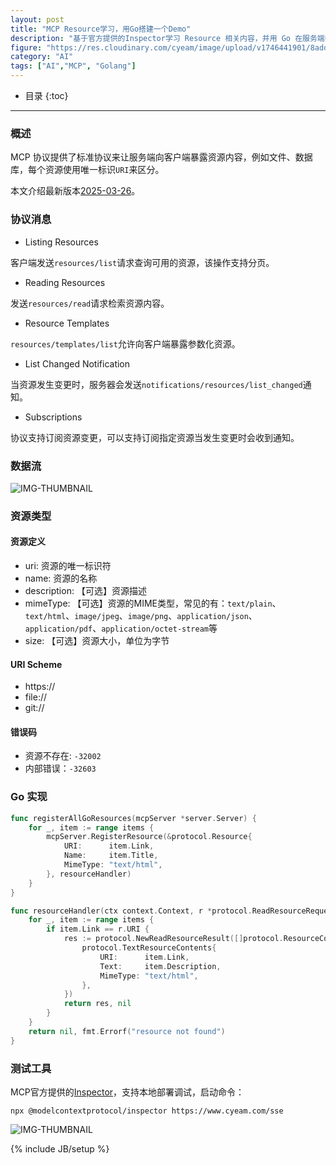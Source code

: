 ```yaml
---
layout: post
title: "MCP Resource学习，用Go搭建一个Demo"
description: "基于官方提供的Inspector学习 Resource 相关内容，并用 Go 在服务端搭一个 Demo。"
figure: "https://res.cloudinary.com/cyeam/image/upload/v1746441901/8addd27e-4e07-4d59-a5b3-d5dd8a25f065.png"
category: "AI"
tags: ["AI","MCP", "Golang"]
---
```


* 目录
{:toc}
---

### 概述
MCP 协议提供了标准协议来让服务端向客户端暴露资源内容，例如文件、数据库，每个资源使用唯一标识`URI`来区分。

本文介绍最新版本[2025-03-26](https://modelcontextprotocol.io/specification/2025-03-26/server/resources#https%3A%2F%2F)。

### 协议消息

- Listing Resources

客户端发送`resources/list`请求查询可用的资源，该操作支持分页。

- Reading Resources

发送`resources/read`请求检索资源内容。

- Resource Templates

`resources/templates/list`允许向客户端暴露参数化资源。

- List Changed Notification

当资源发生变更时，服务器会发送`notifications/resources/list_changed`通知。

- Subscriptions

协议支持订阅资源变更，可以支持订阅指定资源当发生变更时会收到通知。

### 数据流

![IMG-THUMBNAIL](https://res.cloudinary.com/cyeam/image/upload/v1746441901/8addd27e-4e07-4d59-a5b3-d5dd8a25f065.png)

### 资源类型

#### 资源定义

- uri: 资源的唯一标识符
- name: 资源的名称
- description: 【可选】资源描述
- mimeType: 【可选】资源的MIME类型，常见的有：`text/plain`、`text/html`、`image/jpeg`、`image/png`、`application/json`、`application/pdf`、`application/octet-stream`等
- size: 【可选】资源大小，单位为字节

#### URI Scheme

- https://
- file://
- git://

#### 错误码

- 资源不存在: `-32002`
- 内部错误：`-32603`

### Go 实现

```go
func registerAllGoResources(mcpServer *server.Server) {
	for _, item := range items {
		mcpServer.RegisterResource(&protocol.Resource{
			URI:      item.Link,
			Name:     item.Title,
			MimeType: "text/html",
		}, resourceHandler)
	}
}

func resourceHandler(ctx context.Context, r *protocol.ReadResourceRequest) (*protocol.ReadResourceResult, error) {
	for _, item := range items {
		if item.Link == r.URI {
			res := protocol.NewReadResourceResult([]protocol.ResourceContents{
				protocol.TextResourceContents{
					URI:      item.Link,
					Text:     item.Description,
					MimeType: "text/html",
				},
			})
			return res, nil
		}
	}
	return nil, fmt.Errorf("resource not found")
}
```

### 测试工具

MCP官方提供的[Inspector](https://mcp-docs.cn/docs/tools/inspector)，支持本地部署调试，启动命令：

	npx @modelcontextprotocol/inspector https://www.cyeam.com/sse

![IMG-THUMBNAIL](https://res.cloudinary.com/cyeam/image/upload/v1746452045/5d7de112-db70-44b6-8803-e11fe5fff54c.png)


{% include JB/setup %}
